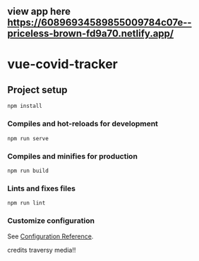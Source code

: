 ## view app here https://60896934589855009784c07e--priceless-brown-fd9a70.netlify.app/

# vue-covid-tracker

## Project setup

```
npm install
```

### Compiles and hot-reloads for development

```
npm run serve
```

### Compiles and minifies for production

```
npm run build
```

### Lints and fixes files

```
npm run lint
```

### Customize configuration

See [Configuration Reference](https://cli.vuejs.org/config/).

credits traversy media!!
